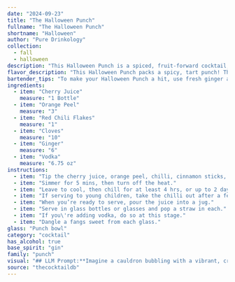 ```yaml
---
date: "2024-09-23"
title: "The Halloween Punch"
fullname: "The Halloween Punch"
shortname: "Halloween"
author: "Pure Drinkology"
collection:
  - fall
  - halloween
description: "This Halloween Punch is a spiced, fruit-forward cocktail, akin to a spiced sangria. It draws inspiration from the centuries-old tradition of using spices and fruit in warming winter drinks, but with a modern twist using vodka for a chillingly smooth finish. "
flavor_description: "This Halloween Punch packs a spicy, tart punch! The cherry juice provides a sweet base, balanced by the tartness of the orange peel and the fiery kick of red chili flakes.  Ginger and cloves add warm, complex notes, while the vodka provides a smooth, clean finish. It's a unique and surprisingly refreshing cocktail that's perfect for a spooky celebration. "
bartender_tips: "To make your Halloween Punch a hit, use fresh ginger and orange peel for the best flavor.  Muddle the ginger and cloves gently to release their essence, but avoid pulverizing them.  A few chili flakes add a subtle kick, but be careful not to overdo it.  Chill your vodka beforehand, as it'll keep the punch icy cold and refreshing.  Strain the punch after infusing to avoid any stray chili flakes or ginger bits in your drink.  Enjoy! "
ingredients:
  - item: "Cherry Juice"
    measure: "1 Bottle"
  - item: "Orange Peel"
    measure: "3"
  - item: "Red Chili Flakes"
    measure: "1"
  - item: "Cloves"
    measure: "10"
  - item: "Ginger"
    measure: "6"
  - item: "Vodka"
    measure: "6.75 oz"
instructions:
  - item: "Tip the cherry juice, orange peel, chilli, cinnamon sticks, cloves and ginger into a large saucepan."
  - item: "Simmer for 5 mins, then turn off the heat."
  - item: "Leave to cool, then chill for at least 4 hrs, or up to 2 days – the longer you leave it the more intense the flavours."
  - item: "If serving to young children, take the chilli out after a few hours."
  - item: "When you’re ready to serve, pour the juice into a jug."
  - item: "Serve in glass bottles or glasses and pop a straw in each."
  - item: "If you\'re adding vodka, do so at this stage."
  - item: "Dangle a fangs sweet from each glass."
glass: "Punch bowl"
category: "cocktail"
has_alcohol: true
base_spirit: "gin"
family: "punch"
visual: "## LLM Prompt:**Imagine a cauldron bubbling with a vibrant, crimson elixir.  Describe the appearance of this Halloween Punch using the following ingredients: Cherry Juice, Orange Peel, Red Chili Flakes, Cloves, Ginger, and Vodka.  Focus on the color, texture, and any visible elements that contribute to its spooky aesthetic.****Specifically, consider:*** **Color:** What shade of red is the punch?  Is it a deep, almost black crimson or a lighter, almost translucent cherry red?* **Texture:** Is it a clear, smooth liquid or does it have a cloudy, almost viscous appearance? Are there any floating elements?* **Visual Elements:** Are there any visible orange peel slivers, chili flakes, or clove buds? Does the ginger add a hint of cloudy sediment? * **Overall Impression:**  Does it evoke a sense of warmth and spice, or something darker and more mysterious? **Use vivid language to create an image in the reader's mind.  Don't be afraid to be descriptive and evocative.** "
source: "thecocktaildb"
---
```



